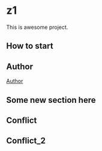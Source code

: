 # z1
This is awesome project.
## How to start
## Author
[Author](author.md)
## Some new section here
## Conflict
## Conflict_2
